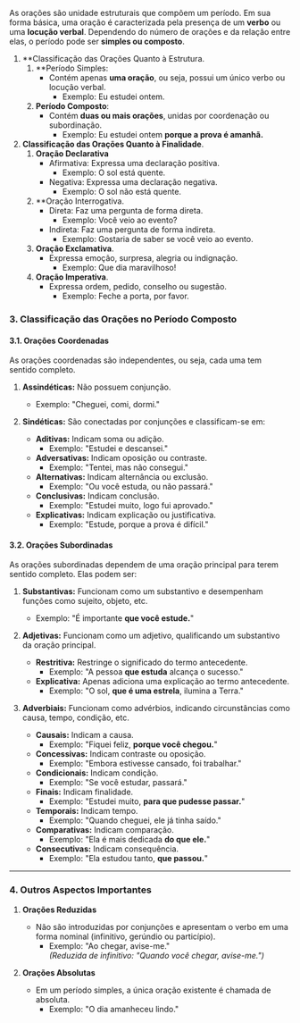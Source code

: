 As orações são unidade estruturais que compõem um período. Em sua forma básica, uma oração é caracterizada pela presença de um **verbo** ou uma **locução verbal**. Dependendo do número de orações e da relação entre elas, o período pode ser **simples ou composto**.

1. **Classificação das Orações Quanto à Estrutura.
	1. **Período Simples:
		- Contém apenas **uma oração**, ou seja, possui um único verbo ou locução verbal.
			- Exemplo: Eu estudei ontem.
	2. **Período Composto**:
		- Contém **duas ou mais orações**, unidas por coordenação ou subordinação.
			- Exemplo: Eu estudei ontem **porque a prova é amanhã.**
2. **Classificação das Orações Quanto à Finalidade**.
	1. **Oração Declarativa**
		- Afirmativa: Expressa uma declaração positiva.
			- Exemplo: O sol está quente.
		- Negativa: Expressa uma declaração negativa.
			- Exemplo: O sol não está quente.
	2. **Oração Interrogativa.
		- Direta: Faz uma pergunta de forma direta.
			- Exemplo: Você veio ao evento?
		- Indireta: Faz uma pergunta de forma indireta.
			- Exemplo: Gostaria de saber se você veio ao evento.
	3. **Oração Exclamativa**.
		- Expressa emoção, surpresa, alegria ou indignação.
			- Exemplo: Que dia maravilhoso!
	4. **Oração Imperativa**.
		- Expressa ordem, pedido, conselho ou sugestão.
			- Exemplo: Feche a porta, por favor.
### **3. Classificação das Orações no Período Composto**

#### **3.1. Orações Coordenadas**

As orações coordenadas são independentes, ou seja, cada uma tem sentido completo.

1. **Assindéticas:** Não possuem conjunção.
    
    - Exemplo: "Cheguei, comi, dormi."
2. **Sindéticas:** São conectadas por conjunções e classificam-se em:
    
    - **Aditivas:** Indicam soma ou adição.
        - Exemplo: "Estudei e descansei."
    - **Adversativas:** Indicam oposição ou contraste.
        - Exemplo: "Tentei, mas não consegui."
    - **Alternativas:** Indicam alternância ou exclusão.
        - Exemplo: "Ou você estuda, ou não passará."
    - **Conclusivas:** Indicam conclusão.
        - Exemplo: "Estudei muito, logo fui aprovado."
    - **Explicativas:** Indicam explicação ou justificativa.
        - Exemplo: "Estude, porque a prova é difícil."

#### **3.2. Orações Subordinadas**

As orações subordinadas dependem de uma oração principal para terem sentido completo. Elas podem ser:

1. **Substantivas:** Funcionam como um substantivo e desempenham funções como sujeito, objeto, etc.
    
    - Exemplo: "É importante **que você estude.**"
2. **Adjetivas:** Funcionam como um adjetivo, qualificando um substantivo da oração principal.
    
    - **Restritiva:** Restringe o significado do termo antecedente.
        - Exemplo: "A pessoa **que estuda** alcança o sucesso."
    - **Explicativa:** Apenas adiciona uma explicação ao termo antecedente.
        - Exemplo: "O sol, **que é uma estrela**, ilumina a Terra."
3. **Adverbiais:** Funcionam como advérbios, indicando circunstâncias como causa, tempo, condição, etc.
    
    - **Causais:** Indicam a causa.
        - Exemplo: "Fiquei feliz, **porque você chegou.**"
    - **Concessivas:** Indicam contraste ou oposição.
        - Exemplo: "Embora estivesse cansado, foi trabalhar."
    - **Condicionais:** Indicam condição.
        - Exemplo: "Se você estudar, passará."
    - **Finais:** Indicam finalidade.
        - Exemplo: "Estudei muito, **para que pudesse passar.**"
    - **Temporais:** Indicam tempo.
        - Exemplo: "Quando cheguei, ele já tinha saído."
    - **Comparativas:** Indicam comparação.
        - Exemplo: "Ela é mais dedicada **do que ele.**"
    - **Consecutivas:** Indicam consequência.
        - Exemplo: "Ela estudou tanto, **que passou.**"

---

### **4. Outros Aspectos Importantes**

1. **Orações Reduzidas**
    
    - Não são introduzidas por conjunções e apresentam o verbo em uma forma nominal (infinitivo, gerúndio ou particípio).
        - Exemplo: "Ao chegar, avise-me."  
            _(Reduzida de infinitivo: "Quando você chegar, avise-me.")_
2. **Orações Absolutas**
    
    - Em um período simples, a única oração existente é chamada de absoluta.
        - Exemplo: "O dia amanheceu lindo."
